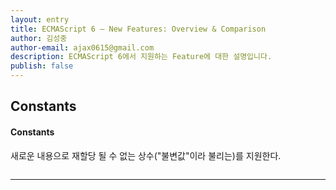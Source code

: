 ```yaml
---
layout: entry
title: ECMAScript 6 — New Features: Overview & Comparison
author: 김성중
author-email: ajax0615@gmail.com
description: ECMAScript 6에서 지원하는 Feature에 대한 설명입니다.
publish: false
---
```


## Constants
#### Constants
새로운 내용으로 재할당 될 수 없는 상수("불변값"이라 불리는)를 지원한다.

```javascript

```

---

